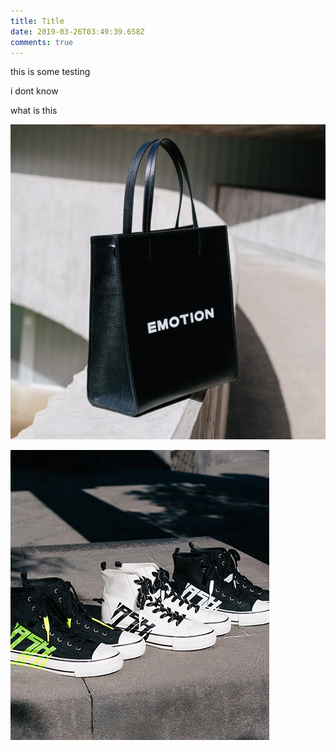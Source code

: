 ```yaml
---
title: Title
date: 2019-03-26T03:49:39.658Z
comments: true
---
```

this is some testing

i dont know

what is this

![11](/images/20190325_bag.jpg)

![](/images/20190325_home_mobile_banner.jpg)

